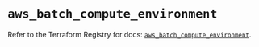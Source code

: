 # `aws_batch_compute_environment`

Refer to the Terraform Registry for docs: [`aws_batch_compute_environment`](https://registry.terraform.io/providers/hashicorp/aws/6.14.1/docs/resources/batch_compute_environment).
